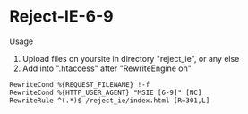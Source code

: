 # Reject-IE-6-9

Usage
1) Upload files on yoursite in directory "reject_ie", or any else
2) Add into ".htaccess" after "RewriteEngine on" 

~~~~~~~~~~~~~~~~~~~~~~~~~~~~~~~~~~~~~~~~~~~~~
RewriteCond %{REQUEST_FILENAME} !-f
RewriteCond %{HTTP_USER_AGENT} "MSIE [6-9]" [NC]
RewriteRule ^(.*)$ /reject_ie/index.html [R=301,L]
~~~~~~~~~~~~~~~~~~~~~~~~~~~~~~~~~~~~~~~~~~~~~

